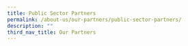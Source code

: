 ```yaml
---
title: Public Sector Partners
permalink: /about-us/our-partners/public-sector-partners/
description: ""
third_nav_title: Our Partners
---
```

